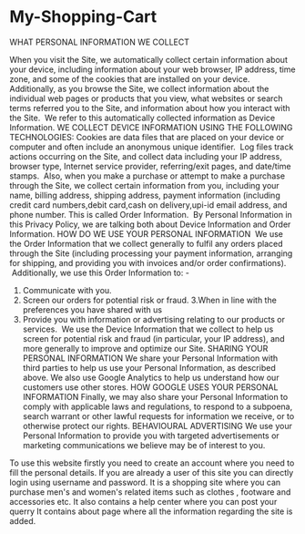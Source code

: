 # My-Shopping-Cart
WHAT PERSONAL INFORMATION WE COLLECT

When you visit the Site, we automatically collect certain information about your device, including information about your web browser, IP address, time zone, and some of the cookies that are installed on your device.
Additionally, as you browse the Site, we collect information about the individual web pages or products that you view, what websites or search terms referred you to the Site, and information about how you interact with the Site.
 We refer to this automatically collected information as Device Information.
WE COLLECT DEVICE INFORMATION USING THE FOLLOWING TECHNOLOGIES:
Cookies are data files that are placed on your device or computer and often include an anonymous unique identifier.
 Log files track actions occurring on the Site, and collect data including your IP address, browser type, Internet service provider, referring/exit pages, and date/time stamps.
 Also, when you make a purchase or attempt to make a purchase through the Site, we collect certain information from you, including your name, billing address, shipping address, payment information (including credit card numbers,debit card,cash on delivery,upi-id email address, and phone number. 
This is called Order Information.
 By Personal Information in this Privacy Policy, we are talking both about Device Information and Order Information.
HOW DO WE USE YOUR PERSONAL INFORMATION 
 We use the Order Information that we collect generally to fulfil any orders placed through the Site (including processing your payment information, arranging for shipping, and providing you with invoices and/or order confirmations).
 Additionally, we use this Order Information to: -
1. Communicate with you. 
2. Screen our orders for potential risk or fraud. 
3.When in line with the preferences you have shared with us
4. Provide you with information or advertising relating to our products or services.
 We use the Device Information that we collect to help us screen for potential risk and fraud (in particular, your IP address), and more generally to improve and optimize our Site.
SHARING YOUR PERSONAL INFORMATION 
We share your Personal Information with third parties to help us use your Personal Information, as described above. 
We also use Google Analytics to help us understand how our customers use other stores. 
HOW GOOGLE USES YOUR PERSONAL INFORMATION
Finally, we may also share your Personal Information to comply with applicable laws and regulations, to respond to a subpoena, search warrant or other lawful requests for information we receive, or to otherwise protect our rights.
BEHAVIOURAL ADVERTISING 
We use your Personal Information to provide you with targeted advertisements or marketing communications we believe may be of interest to you. 

To use this website firstly you need to create an account where you need to fill the personal details. If you are already a user of this site you can directly login using username and password.
It is a shopping site where you can purchase men's and women's related items such as clothes , footware and accessories etc.
It also contains a help center where you can post your querry 
It contains about page where all the information regarding the site is added.
